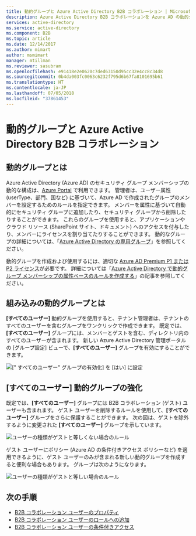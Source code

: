 ```yaml
---
title: 動的グループと Azure Active Directory B2B コラボレーション | Microsoft Docs
description: Azure Active Directory B2B コラボレーションを Azure AD の動的グループと共に使用する方法について説明します。
services: active-directory
ms.service: active-directory
ms.component: B2B
ms.topic: article
ms.date: 12/14/2017
ms.author: mimart
author: msmimart
manager: mtillman
ms.reviewer: sasubram
ms.openlocfilehash: e91418e2e0620c7ded63150d95cc32e4cc8c34d8
ms.sourcegitcommit: 0b4da003fc0063c6232f795d6b67fa8101695b61
ms.translationtype: HT
ms.contentlocale: ja-JP
ms.lasthandoff: 07/05/2018
ms.locfileid: "37861453"
---
```

# <a name="dynamic-groups-and-azure-active-directory-b2b-collaboration"></a>動的グループと Azure Active Directory B2B コラボレーション

## <a name="what-are-dynamic-groups"></a>動的グループとは
Azure Active Directory (Azure AD) のセキュリティ グループ メンバーシップの動的な構成は、[Azure Portal](https://portal.azure.com) で利用できます。 管理者は、ユーザー属性 (userType、部門、国など) に基づいて、Azure AD で作成されたグループのメンバーを設定するためのルールを指定できます。 メンバーを属性に基づいて自動的にセキュリティ グループに追加したり、セキュリティ グループから削除したりすることができます。 これらのグループを使用すると、アプリケーションやクラウド リソース (SharePoint サイト、ドキュメント) へのアクセスを付与したり、メンバーにライセンスを割り当てたりすることができます。 動的なグループの詳細については、「[Azure Active Directory の専用グループ](../active-directory-accessmanagement-dedicated-groups.md)」を参照してください。

動的グループを作成および使用するには、適切な [Azure AD Premium P1 または P2 ライセンス](https://azure.microsoft.com/pricing/details/active-directory/)が必要です。 詳細については「[Azure Active Directory で動的グループ メンバーシップの属性ベースのルールを作成する](../users-groups-roles/groups-dynamic-membership.md)」の記事を参照してください。

## <a name="what-are-the-built-in-dynamic-groups"></a>組み込みの動的グループとは
**[すべてのユーザー]** 動的グループを使用すると、テナント管理者は、テナントのすべてのユーザーを含むグループをワンクリックで作成できます。 既定では、**[すべてのユーザー]** グループには、メンバーとゲストを含む、ディレクトリ内のすべてのユーザーが含まれます。
新しい Azure Active Directory 管理ポータルの [グループ設定] ビューで、**[すべてのユーザー]** グループを有効にすることができます。

![[" すべてのユーザー" グループの有効化] を [はい] に設定](media/use-dynamic-groups/enable-all-users-group.png)

## <a name="hardening-the-all-users-dynamic-group"></a>[すべてのユーザー] 動的グループの強化
既定では、**[すべてのユーザー]** グループには B2B コラボレーション (ゲスト) ユーザーも含まれます。 ゲスト ユーザーを削除するルールを使用して、**[すべてのユーザー]** グループをさらに保護することができます。 次の図は、ゲストを除外するように変更された **[すべてのユーザー]** グループを示しています。

![ユーザーの種類がゲストと等しくない場合のルール](media/use-dynamic-groups/exclude-guest-users.png)

ゲスト ユーザーにポリシー (Azure AD の条件付きアクセス ポリシーなど) を適用できるように、ゲスト ユーザーのみが含まれる新しい動的グループを作成すると便利な場合もあります。
グループは次のようになります。

![ユーザーの種類がゲストと等しい場合のルール](media/use-dynamic-groups/only-guest-users.png)

## <a name="next-steps"></a>次の手順

- [B2B コラボレーション ユーザーのプロパティ](user-properties.md)
- [B2B コラボレーション ユーザーのロールへの追加](add-guest-to-role.md)
- [B2B コラボレーション ユーザーの条件付きアクセス](conditional-access.md)


